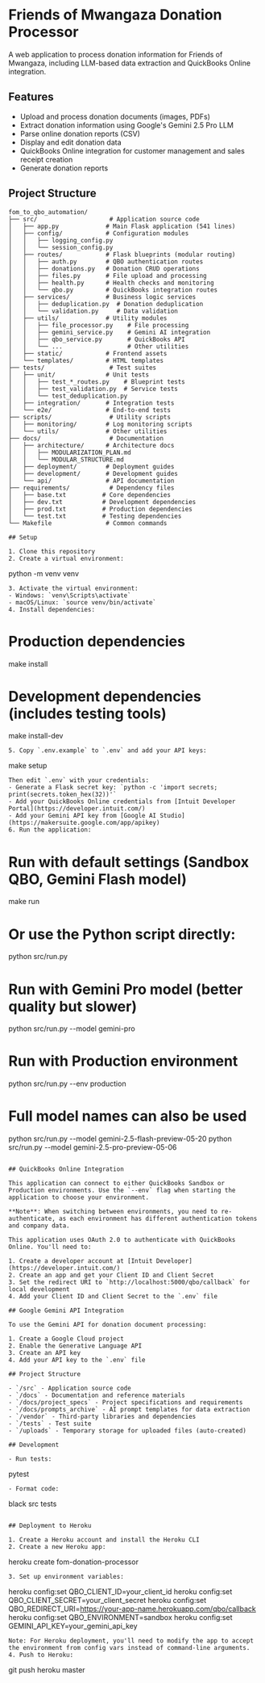 # Friends of Mwangaza Donation Processor

A web application to process donation information for Friends of Mwangaza, including LLM-based data extraction and QuickBooks Online integration.

## Features

- Upload and process donation documents (images, PDFs)
- Extract donation information using Google's Gemini 2.5 Pro LLM
- Parse online donation reports (CSV)
- Display and edit donation data
- QuickBooks Online integration for customer management and sales receipt creation
- Generate donation reports

## Project Structure

```
fom_to_qbo_automation/
├── src/                    # Application source code
│   ├── app.py             # Main Flask application (541 lines)
│   ├── config/            # Configuration modules
│   │   ├── logging_config.py
│   │   └── session_config.py
│   ├── routes/            # Flask blueprints (modular routing)
│   │   ├── auth.py        # QBO authentication routes
│   │   ├── donations.py   # Donation CRUD operations
│   │   ├── files.py       # File upload and processing
│   │   ├── health.py      # Health checks and monitoring
│   │   └── qbo.py         # QuickBooks integration routes
│   ├── services/          # Business logic services
│   │   ├── deduplication.py  # Donation deduplication
│   │   └── validation.py     # Data validation
│   ├── utils/             # Utility modules
│   │   ├── file_processor.py    # File processing
│   │   ├── gemini_service.py    # Gemini AI integration
│   │   ├── qbo_service.py       # QuickBooks API
│   │   └── ...                  # Other utilities
│   ├── static/            # Frontend assets
│   └── templates/         # HTML templates
├── tests/                  # Test suites
│   ├── unit/              # Unit tests
│   │   ├── test_*_routes.py    # Blueprint tests
│   │   ├── test_validation.py  # Service tests
│   │   └── test_deduplication.py
│   ├── integration/       # Integration tests
│   └── e2e/               # End-to-end tests
├── scripts/                # Utility scripts
│   ├── monitoring/        # Log monitoring scripts
│   └── utils/             # Other utilities
├── docs/                   # Documentation
│   ├── architecture/      # Architecture docs
│   │   ├── MODULARIZATION_PLAN.md
│   │   └── MODULAR_STRUCTURE.md
│   ├── deployment/        # Deployment guides
│   ├── development/       # Development guides
│   └── api/               # API documentation
├── requirements/           # Dependency files
│   ├── base.txt          # Core dependencies
│   ├── dev.txt           # Development dependencies
│   ├── prod.txt          # Production dependencies
│   └── test.txt          # Testing dependencies
└── Makefile               # Common commands

## Setup

1. Clone this repository
2. Create a virtual environment:
   ```
   python -m venv venv
   ```
3. Activate the virtual environment:
   - Windows: `venv\Scripts\activate`
   - macOS/Linux: `source venv/bin/activate`
4. Install dependencies:
   ```
   # Production dependencies
   make install

   # Development dependencies (includes testing tools)
   make install-dev
   ```
5. Copy `.env.example` to `.env` and add your API keys:
   ```
   make setup
   ```
   Then edit `.env` with your credentials:
   - Generate a Flask secret key: `python -c 'import secrets; print(secrets.token_hex(32))'`
   - Add your QuickBooks Online credentials from [Intuit Developer Portal](https://developer.intuit.com/)
   - Add your Gemini API key from [Google AI Studio](https://makersuite.google.com/app/apikey)
6. Run the application:
   ```
   # Run with default settings (Sandbox QBO, Gemini Flash model)
   make run

   # Or use the Python script directly:
   python src/run.py

   # Run with Gemini Pro model (better quality but slower)
   python src/run.py --model gemini-pro

   # Run with Production environment
   python src/run.py --env production

   # Full model names can also be used
   python src/run.py --model gemini-2.5-flash-preview-05-20
   python src/run.py --model gemini-2.5-pro-preview-05-06
   ```

## QuickBooks Online Integration

This application can connect to either QuickBooks Sandbox or Production environments. Use the `--env` flag when starting the application to choose your environment.

**Note**: When switching between environments, you need to re-authenticate, as each environment has different authentication tokens and company data.

This application uses OAuth 2.0 to authenticate with QuickBooks Online. You'll need to:

1. Create a developer account at [Intuit Developer](https://developer.intuit.com/)
2. Create an app and get your Client ID and Client Secret
3. Set the redirect URI to `http://localhost:5000/qbo/callback` for local development
4. Add your Client ID and Client Secret to the `.env` file

## Google Gemini API Integration

To use the Gemini API for donation document processing:

1. Create a Google Cloud project
2. Enable the Generative Language API
3. Create an API key
4. Add your API key to the `.env` file

## Project Structure

- `/src` - Application source code
- `/docs` - Documentation and reference materials
  - `/docs/project_specs` - Project specifications and requirements
  - `/docs/prompts_archive` - AI prompt templates for data extraction
- `/vendor` - Third-party libraries and dependencies
- `/tests` - Test suite
- `/uploads` - Temporary storage for uploaded files (auto-created)

## Development

- Run tests:
  ```
  pytest
  ```
- Format code:
  ```
  black src tests
  ```

## Deployment to Heroku

1. Create a Heroku account and install the Heroku CLI
2. Create a new Heroku app:
   ```
   heroku create fom-donation-processor
   ```
3. Set up environment variables:
   ```
   heroku config:set QBO_CLIENT_ID=your_client_id
   heroku config:set QBO_CLIENT_SECRET=your_client_secret
   heroku config:set QBO_REDIRECT_URI=https://your-app-name.herokuapp.com/qbo/callback
   heroku config:set QBO_ENVIRONMENT=sandbox
   heroku config:set GEMINI_API_KEY=your_gemini_api_key
   ```
   Note: For Heroku deployment, you'll need to modify the app to accept the environment from config vars instead of command-line arguments.
4. Push to Heroku:
   ```
   git push heroku master
   ```
